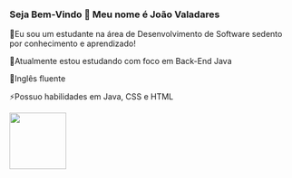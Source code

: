### Seja Bem-Vindo 👋 Meu nome é João Valadares

🔭Eu sou um estudante na área de Desenvolvimento de Software sedento por conhecimento e aprendizado!

🌱Atualmente estou estudando com foco em Back-End Java

💬Inglês fluente

⚡Possuo habilidades em Java, CSS e HTML

<img height="100em" src="https://github-readme-stats.vercel.app/api/top-langs/?username=joao-valadares&layout=compact&langs_count=7&theme=dracula"/>

<!--
**joao-valadares/joao-valadares** is a ✨ _special_ ✨ repository because its `README.md` (this file) appears on your GitHub profile.

Here are some ideas to get you started:

- 🔭 I’m currently working on ...
- 🌱 I’m currently learning ...
- 👯 I’m looking to collaborate on ...
- 🤔 I’m looking for help with ...
- 💬 Ask me about ...
- 📫 How to reach me: ...
- 😄 Pronouns: ...
- ⚡ Fun fact: ...
-->
